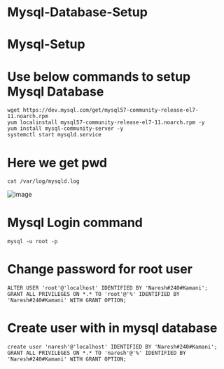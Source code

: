 # Mysql-Database-Setup
# Mysql-Setup

# Use below commands to setup Mysql Database
    wget https://dev.mysql.com/get/mysql57-community-release-el7-11.noarch.rpm
    yum localinstall mysql57-community-release-el7-11.noarch.rpm -y
    yum install mysql-community-server -y
    systemctl start mysqld.service
  # Here we get pwd
    cat /var/log/mysqld.log
  ![image](https://user-images.githubusercontent.com/58024415/104094459-07e6ef80-52b7-11eb-84b6-5263c15b4faf.png)
# Mysql Login command
    mysql -u root -p
# Change password for root user
    ALTER USER 'root'@'localhost' IDENTIFIED BY 'Naresh#240#Kamani';
    GRANT ALL PRIVILEGES ON *.* TO 'root'@'%' IDENTIFIED BY 'Naresh#240#Kamani' WITH GRANT OPTION;
# Create user with in mysql database
    create user 'naresh'@'localhost' IDENTIFIED BY 'Naresh#240#Kamani';
    GRANT ALL PRIVILEGES ON *.* TO 'naresh'@'%' IDENTIFIED BY 'Naresh#240#Kamani' WITH GRANT OPTION;

